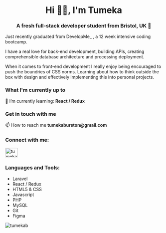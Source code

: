 <h1 align="center">Hi 👋🏻, I'm Tumeka </h1>
<h3 align="center">A fresh full-stack developer student from Bristol, UK 💫</h3>
<p>Just recently graduated from DevelopMe_ , a 12 week intensive coding bootcamp. </p>
<p>I have a real love for back-end development, building APIs, creating comprehensible database architecture and processing deployment.</p>
<p>When it comes to front-end development I really enjoy being encouraged to push the boundries of CSS norms. Learning about how to think outside the box with design and effectively implementing this into personal projects.</p>

<h3 align="left">What I'm currently up to</h3>
<p>🌱 I’m currently learning: <strong>React / Redux</strong></p>


<h3 align="left">Get in touch with me</h3>
<p>📫 How to reach me <strong>tumekaburston@gmail.com</strong></p>

<h3 align="left">Connect with me:</h3>
<p align="left">
<a href="https://linkedin.com/in/tumeka-burston" target="blank"><img align="center" src="https://cdn.jsdelivr.net/npm/simple-icons@3.0.1/icons/linkedin.svg" alt="tumeka-burston" height="30" width="40" /></a>
</p>

<h3 align="left">Languages and Tools:</h3>
<ul>
  <li>Laravel</li>
  <li>React / Redux </li>
  <li>HTML5 & CSS </li>
  <li>Javascript</li>
  <li>PHP</li>
  <li>MySQL</li>
  <li>Git</li>
  <li>Figma</li>
 </ul>
  

<p><img align="center" src="https://github-readme-stats.vercel.app/api/top-langs?username=tumekab&show_icons=true&locale=en&layout=compact" alt="tumekab" /></p>
